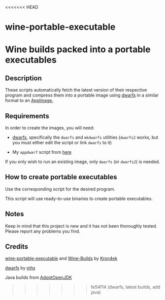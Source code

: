 <<<<<<< HEAD
# wine-portable-executable
Wine builds packed into a portable executables
=======
## Description

These scripts automatically fetch the latest version of their respective program and compress them into a portable image using [dwarfs](https://github.com/mhx/dwarfs) in a similar format to an [AppImage.](https://appimage.org/)

## Requirements

In order to create the images, you will need:

- [dwarfs](https://github.com/mhx/dwarfs), specifically the `dwarfs` and `mkdwarfs` utilities (`dwarfs2` works, but you must either edit the script or link `dwarfs` to it)

- My `appdwarf` script from [here](https://github.com/Phantop/dotfiles/blob/main/.local/bin/appdwarf)

If you only wish to run an existing image, only `dwarfs` (or `dwarfs2`) is needed.

## How to create portable executables

Use the corresponding script for the desired program. 

This script will use ready-to-use binaries to create portable executables.

## Notes

Keep in mind that this project is new and it has not been thoroughly tested. Please report any problems you find.

## Credits

[wine-portable-executable](https://github.com/Kron4ek/wine-portable-executable) and [Wine-Builds](https://github.com/Kron4ek/Wine-Builds) by [Kron4ek](https://github.com/Kron4ek)

[dwarfs](https://github.com/mhx/dwarfs) by [mhx](https://github.com/mhx)

Java builds from [AdoptOpenJDK](https://adoptopenjdk.net/)
>>>>>>> fe54f14 (dwarfs, latest builds, add java)
